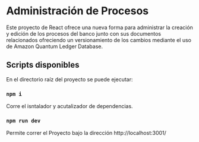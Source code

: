 # Administración de Procesos

Este proyecto de React ofrece una nueva forma para administrar la creación y edición de los procesos del banco junto con sus documentos relacionados ofreciendo un versionamiento de los cambios mediante el uso de Amazon Quantum Ledger Database.

## Scripts disponibles 
En el directorio raíz del proyecto se puede ejecutar: 
### `npm i`
Corre el isntalador y acutalizador de dependencias.
### `npm run dev`
Permite correr el Proyecto bajo la dirección http://localhost:3001/ 
